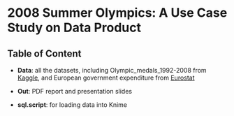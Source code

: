 # 2008 Summer Olympics: A Use Case Study on Data Product

## Table of Content

* **Data**: all the datasets, including Olympic_medals_1992-2008 from [Kaggle](https://www.kaggle.com/divyansh22/summer-olympics-medals), and European government expenditure from [Eurostat](https://appsso.eurostat.ec.europa.eu/nui/show.do?query=BOOKMARK_DS-471197_QID_52276530_UID_-3F171EB0&layout=TIME,C,X,0;GEO,L,Y,0;UNIT,L,Z,0;SECTOR,L,Z,1;COFOG99,L,Z,2;NA_ITEM,L,Z,3;INDICATORS,C,Z,4;&zSelection=DS-471197UNIT,PC_TOT;DS-471197COFOG99,GF0801;DS-471197SECTOR,S13;DS-471197INDICATORS,OBS_FLAG;DS-471197NA_ITEM,TE;&rankName1=UNIT_1_2_-1_2&rankName2=SECTOR_1_2_-1_2&rankName3=INDICATORS_1_2_-1_2&rankName4=NA-ITEM_1_2_-1_2&rankName5=COFOG99_1_2_-1_2&rankName6=TIME_1_0_0_0&rankName7=GEO_1_2_0_1&sortC=ASC_-1_FIRST&rStp=&cStp=&rDCh=&cDCh=&rDM=true&cDM=true&footnes=false&empty=false&wai=false&time_mode=ROLLING&time_most_recent=true&lang=EN&cfo=%23%23%23%2C%23%23%23.%23%23%23)

* **Out**: PDF report and presentation slides
* **sql.script**: for loading data into Knime
